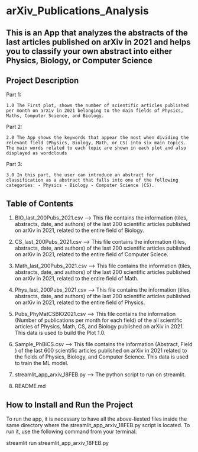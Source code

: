 # arXiv_Publications_Analysis
## This is an App that analyzes the abstracts of the last articles published on arXiv in 2021 and helps you to classify your own abstract into either Physics, Biology, or Computer Science

## Project Description
 Part 1:

    1.0 The First plot, shows the number of scientific articles published per month on arXiv in 2021 belonging to the main fields of Physics, Maths, Computer Science, and Biology.

 Part 2: 
 
    2.0 The App shows the keywords that appear the most when dividing the relevant field (Physics, Biology, Math, or CS) into six main topics. The main words related to each topic are shown in each plot and also displayed as wordclouds

 Part 3:
 
    3.0 In this part, the user can introduce an abstract for classification as a abstract that falls into one of the following categories: - Physics - Biology - Computer Science (CS).


## Table of Contents

1.  BIO_last_200Pubs_2021.csv --> This file contains the information (tiles, abstracts, date, and authors) of the last 200 scientific articles published on arXiv in 2021, related to the entire field of Biology. 

2. CS_last_200Pubs_2021.csv  --> This file contains the information (tiles, abstracts, date, and authors) of the last 200 scientific articles published on arXiv in 2021, related to the entire field of Computer Sciece.

3. Math_last_200Pubs_2021.csv --> This file contains the information (tiles, abstracts, date, and authors) of the last 200 scientific articles published on arXiv in 2021, related to the entire field of Math.

4. Phys_last_200Pubs_2021.csv --> This file contains the information (tiles, abstracts, date, and authors) of the last 200 scientific articles published on arXiv in 2021, related to the entire field of Physics. 

5. Pubs_PhyMatCSBIO2021.csv --> This file contains the information (Number of publications per month for each field) of the all scientific articles of Physics, Math, CS, and Biology published on arXiv in 2021.  This data is used to build the Plot 1.0.   

6. Sample_PhBiCS.csv -->  This file contains the information (Abstract, Field ) of the last 600 scientific articles published on arXiv in 2021 related to the fields of Physics, Biology, and Computer Science. This data is used to train the ML model.

7. streamlit_app_arxiv_18FEB.py  --> The python script to run on streamlit.

8. README.md

## How to Install and Run the Project
To run the app, it is necessary to have all the above-liested files inside the same directory where the streamlit_app_arxiv_18FEB.py script is located. To run it,  use the following command from your terminal:

streamlit run streamlit_app_arxiv_18FEB.py


